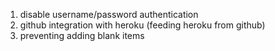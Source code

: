 1. disable username/password authentication
2. github integration with heroku (feeding heroku from github)
3. preventing adding blank items